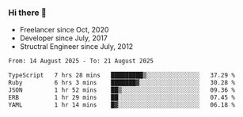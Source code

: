 ### Hi there 👋

- Freelancer since Oct, 2020
- Developer since July, 2017
- Structral Engineer since July, 2012

<!--START_SECTION:waka-->

```txt
From: 14 August 2025 - To: 21 August 2025

TypeScript   7 hrs 28 mins   █████████▒░░░░░░░░░░░░░░░   37.29 %
Ruby         6 hrs 3 mins    ███████▓░░░░░░░░░░░░░░░░░   30.28 %
JSON         1 hr 52 mins    ██▒░░░░░░░░░░░░░░░░░░░░░░   09.36 %
ERB          1 hr 29 mins    ██░░░░░░░░░░░░░░░░░░░░░░░   07.45 %
YAML         1 hr 14 mins    █▓░░░░░░░░░░░░░░░░░░░░░░░   06.18 %
```

<!--END_SECTION:waka-->
